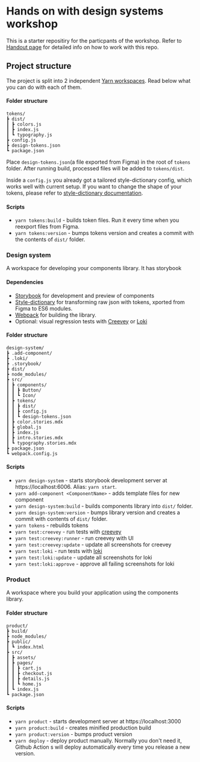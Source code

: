 # Hands on with design systems workshop

This is a starter repositiry for the particpants of the workshop. Refer to [Handout page](https://hands-on-workshop.varya.me/handout/) for detailed info on how to work with this repo.

## Project structure

The project is split into 2 independent [Yarn workspaces](https://classic.yarnpkg.com/en/docs/workspaces/). Read below what you can do with each of them.

#### Folder structure

```
tokens/
┣ dist/
┃ ┣ colors.js
┃ ┣ index.js
┃ ┗ typography.js
┣ config.js
┣ design-tokens.json
┗ package.json
```

Place `design-tokens.json`(a file exported from Figma) in the root of `tokens` folder. After running build, processed files will be added to `tokens/dist`.

Inside a `config.js` you already got a tailored style-dictionary config, which works well with current setup. If you want to change the shape of your tokens, please refer to [style-dictionary documentation](https://amzn.github.io/style-dictionary/#/README).

#### Scripts

- `yarn tokens:build` - builds token files. Run it every time when you reexport files from Figma.
- `yarn tokens:version` - bumps tokens version and creates a commit with the contents of `dist/` folder.

### Design system

A workspace for developing your components library. It has storybook


#### Dependencies
- [Storybook](https://storybook.js.org) for development and preview of components
- [Style-dictionary](https://github.com/amzn/style-dictionary) for transforming raw json with tokens, xported from Figma to ES6 modules.
- [Webpack](https://webpack.js.org/) for building the library.
- Optional: visual regression tests with [Creevey](https://github.com/wKich/creevey) or [Loki](http://loki.js.org/)
#### Folder structure

```
design-system/
┣ .add-component/
┣ .loki/
┣ .storybook/
┣ dist/
┣ node_modules/
┣ src/
┃ ┣ components/
┃ ┃ ┣ Button/
┃ ┃ ┗ Icon/
┃ ┣ tokens/
┃ ┃ ┣ dist/
┃ ┃ ┣ config.js
┃ ┃ ┗ design-tokens.json
┃ ┣ color.stories.mdx
┃ ┣ global.js
┃ ┣ index.js
┃ ┣ intro.stories.mdx
┃ ┗ typography.stories.mdx
┣ package.json
┗ webpack.config.js
```

#### Scripts

- `yarn design-system` - starts storybook development server at https://localhost:6006. Alias: `yarn start`.
- `yarn add-component <ComponentName>` - adds template files for new component
- `yarn design-system:build` - builds components library into `dist/` folder.
- `yarn design-system:version` - bumps library version and creates a commit with contents of `dist/` folder.
- `yarn tokens` - rebuilds tokens
- `yarn test:creevey` - run tests with [creevey](https://github.com/wKich/creevey)
- `yarn test:creevey:runner` - run creevey with UI
- `yarn test:creevey:update` - update all screenshots for creevey
- `yarn test:loki` - run tests with [loki](https://loki.js.org/)
- `yarn test:loki:update` - update all screenshots for loki
- `yarn test:loki:approve` - approve all failing screenshots for loki


### Product

A workspace where you build your application using the components library.

#### Folder structure

```
product/
┣ build/
┣ node_modules/
┣ public/
┃ ┗ index.html
┣ src/
┃ ┣ assets/
┃ ┣ pages/
┃ ┃ ┣ cart.js
┃ ┃ ┣ checkout.js
┃ ┃ ┣ details.js
┃ ┃ ┗ home.js
┃ ┗ index.js
┗ package.json
```

#### Scripts

- `yarn product` - starts development server at https://localhost:3000
- `yarn product:build` - creates minified production build
- `yarn product:version` - bumps product version
- `yarn deploy` - deploy product manually. Normally you don't need it, Github Action s will deploy automatically every time you release a new version.